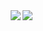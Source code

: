<img align="right" src="https://github-readme-stats.vercel.app/api?username=sricardov&count_private=true&show_icons=true&theme=dark"/>
<img align="right" src="https://github-readme-stats.vercel.app/api/top-langs/?username=sricardov&count_private=true&hide_progress=true&theme=dark"/>

<!--
**sricardov/sricardov** is a ✨ _special_ ✨ repository because its `README.md` (this file) appears on your GitHub profile.

Here are some ideas to get you started:

- 🔭 I’m currently working on ...
- 🌱 I’m currently learning ...
- 👯 I’m looking to collaborate on ...
- 🤔 I’m looking for help with ...
- 💬 Ask me about ...
- 📫 How to reach me: ...
- 😄 Pronouns: ...
- ⚡ Fun fact: ...
-->
